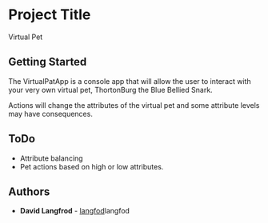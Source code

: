 # Project Title

Virtual Pet

## Getting Started

The VirtualPatApp is a console app that will allow the user to interact with your very own virtual pet, ThortonBurg the Blue Bellied Snark.

Actions will change the attributes of the virtual pet and some attribute levels may have consequences.

## ToDo

* Attribute balancing
* Pet actions based on high or low attributes.


## Authors

* **David Langfrod** - [langfod](https://github.com/)langfod


